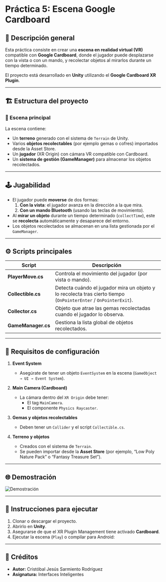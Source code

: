 # Práctica 5: Escena Google Cardboard

## 🧠 Descripción general
Esta práctica consiste en crear una **escena en realidad virtual (VR)** compatible con
**Google Cardboard**, donde el jugador puede desplazarse con la vista o con un mando, y
recolectar objetos al mirarlos durante un tiempo determinado.

El proyecto está desarrollado en **Unity** utilizando el **Google Cardboard XR Plugin**.

---

## 🏗️ Estructura del proyecto

### 🎯 Escena principal
La escena contiene:
- Un **terreno** generado con el sistema de `Terrain` de Unity.
- Varios **objetos recolectables** (por ejemplo gemas o cofres) importados desde la Asset Store.
- Un **jugador** (XR Origin) con cámara VR compatible con Cardboard.
- Un **sistema de gestión (GameManager)** para almacenar los objetos recolectados.

---

## 🕹️ Jugabilidad
- El jugador puede **moverse** de dos formas:
  1. **Con la vista**: el jugador avanza en la dirección a la que mira.
  2. **Con un mando Bluetooth** (usando las teclas de movimiento).
- Al **mirar un objeto** durante un tiempo determinado (`collectTime`), este se **recolecta** automáticamente y desaparece del entorno.
- Los objetos recolectados se almacenan en una lista gestionada por el `GameManager`.

---

## ⚙️ Scripts principales

| Script | Descripción |
|--------|--------------|
| **PlayerMove.cs** | Controla el movimiento del jugador (por vista o mando). |
| **Collectible.cs** | Detecta cuándo el jugador mira un objeto y lo recolecta tras cierto tiempo (`OnPointerEnter` / `OnPointerExit`). |
| **Collector.cs** | Objeto que atrae las gemas recolectadas cuando el jugador lo observa. |
| **GameManager.cs** | Gestiona la lista global de objetos recolectados. |

---

## 🧩 Requisitos de configuración

1. **Event System**
   - Asegúrate de tener un objeto `EventSystem` en la escena (`GameObject → UI → Event System`).

2. **Main Camera (Cardboard)**
   - La cámara dentro del `XR Origin` debe tener:
     - El tag `MainCamera`.
     - El componente `Physics Raycaster`.

3. **Gemas y objetos recolectables**
   - Deben tener un `Collider` y el script `Collectible.cs`.

4. **Terreno y objetos**
   - Creados con el sistema de `Terrain`.
   - Se pueden importar desde la **Asset Store** (por ejemplo, “Low Poly Nature Pack” o “Fantasy Treasure Set”).

---

## 🌐 Demostración

![Demostración](./Gif/Carboard.gif)

---

## 🚀 Instrucciones para ejecutar

1. Clonar o descargar el proyecto.
2. Abrirlo en **Unity**.
3. Asegurarse de que el XR Plugin Management tiene activado **Cardboard**.
4. Ejecutar la escena (`Play`) o compilar para Android:


---

## 🎨 Créditos
- **Autor:** Cristóbal Jesús Sarmiento Rodríguez 
- **Asignatura:** Interfaces Inteligentes 

